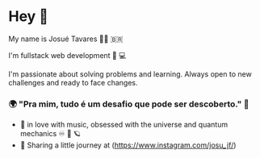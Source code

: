 # Hey 👋

My name is Josué Tavares  👨‍💻 🇧🇷

I'm fullstack web development 🖤 💻

I'm passionate about solving problems and learning. Always open to new challenges and ready to face changes.

### 🌍 "Pra mim, tudo é um desafio que pode ser descoberto." 🧠

- 🎸 in love with music, obsessed with the universe and quantum mechanics ♾️ 🌌 🪐
- 🚧 Sharing a little journey at (https://www.instagram.com/josu_jf/) 

